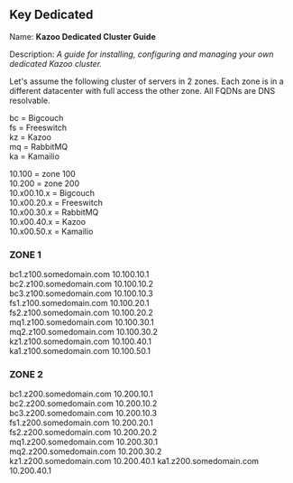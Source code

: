 ## Key Dedicated

Name: **Kazoo Dedicated Cluster Guide**

Description: *A guide for installing, configuring and managing your own dedicated Kazoo cluster.*

Let's assume the following cluster of servers in 2 zones.  Each zone is in a different datacenter with full access the other zone.  All FQDNs are DNS resolvable.

bc = Bigcouch  
fs = Freeswitch  
kz = Kazoo  
mq = RabbitMQ  
ka = Kamailio  

10.100 = zone 100  
10.200 = zone 200  
10.x00.10.x = Bigcouch  
10.x00.20.x = Freeswitch  
10.x00.30.x = RabbitMQ  
10.x00.40.x = Kazoo  
10.x00.50.x = Kamailio  

### ZONE 1

bc1.z100.somedomain.com  10.100.10.1  
bc2.z100.somedomain.com  10.100.10.2  
bc3.z100.somedomain.com  10.100.10.3  
fs1.z100.somedomain.com  10.100.20.1  
fs2.z100.somedomain.com  10.100.20.2  
mq1.z100.somedomain.com  10.100.30.1  
mq2.z100.somedomain.com  10.100.30.2  
kz1.z100.somedomain.com  10.100.40.1  
ka1.z100.somedomain.com  10.100.50.1  


### ZONE 2

bc1.z200.somedomain.com  10.200.10.1  
bc2.z200.somedomain.com  10.200.10.2  
bc3.z200.somedomain.com  10.200.10.3  
fs1.z200.somedomain.com  10.200.20.1  
fs2.z200.somedomain.com  10.200.20.2  
mq1.z200.somedomain.com  10.200.30.1  
mq2.z200.somedomain.com  10.200.30.2  
kz1.z200.somedomain.com  10.200.40.1
ka1.z200.somedomain.com  10.200.40.1





